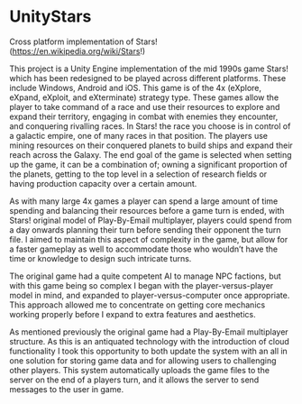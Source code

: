 # UnityStars
Cross platform implementation of Stars! (https://en.wikipedia.org/wiki/Stars!)

This project is a Unity Engine implementation of the mid 1990s game Stars! which has been redesigned to be played across different platforms. These include Windows, Android and iOS. This game is of the 4x (eXplore, eXpand, eXploit, and eXterminate) strategy type. These games allow the player to take command of a race and use their resources to explore and expand their territory, engaging in combat with enemies they encounter, and conquering rivalling races. In Stars! the race you choose is in control of a galactic empire, one of many races in that position. The players use mining resources on their conquered planets to build ships and expand their reach across the Galaxy. The end goal of the game is selected when setting up the game, it can be a combination of; owning a significant proportion of the planets, getting to the top level in a selection of research fields or having production capacity over a certain amount.

As with many large 4x games a player can spend a large amount of time spending and balancing their resources before a game turn is ended, with Stars! original model of Play-By-Email multiplayer, players could spend from a day onwards planning their turn before sending their opponent the turn file. I aimed to maintain this aspect of complexity in the game, but allow for a faster gameplay as well to accommodate those who wouldn’t have the time or knowledge to design such intricate turns.

The original game had a quite competent AI to manage NPC factions, but with this game being so complex I began with the player-versus-player model in mind, and expanded to player-versus-computer once appropriate. This approach allowed me to concentrate on getting core mechanics working properly before I expand to extra features and aesthetics.

As mentioned previously the original game had a Play-By-Email multiplayer structure. As this is an antiquated technology with the introduction of cloud functionality I took this opportunity to both update the system with an all in one solution for storing game data and for allowing users to challenging other players. This system automatically uploads the game files to the server on the end of a players turn, and it allows the server to send messages to the user in game.
